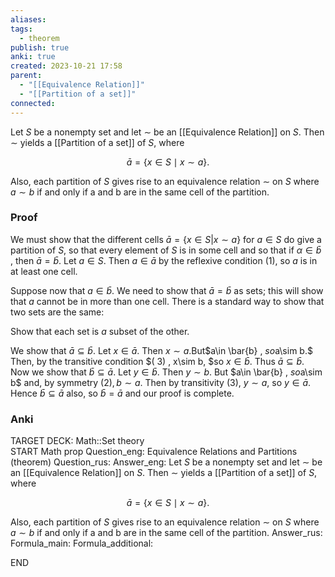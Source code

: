 ```yaml
---
aliases: 
tags:
  - theorem
publish: true
anki: true
created: 2023-10-21 17:58
parent:
  - "[[Equivalence Relation]]"
  - "[[Partition of a set]]"
connected:
---
```


Let $S$ be a  nonempty set and let $∼$ be an [[Equivalence Relation]]  on $S$. Then $∼$ yields a  [[Partition of a set]] of $S$, where

$$
\bar{a}=\{x\in S\mid x\sim a\}.
$$

Also, each partition of $S$ gives rise to an equivalence relation $∼$ on $S$ where $a ∼ b$ if and only if a and b are in the same cell of the partition.

### Proof
We must show that the different cells $\bar{a} = \{ x\in S|x\sim a\}$ for $a\in S$ do give a partition of $S$, so that every element of $S$ is in some cell and so that if $\alpha\in \bar{b}$ , then $\bar{a} = \bar{b}$. Let $a\in S.$ Then $a\in\bar{a}$ by the reflexive condition (1), so $a$ is in at least one cell.

Suppose now that $a\in\bar{b}.$ We need to show that $\bar{a}=\bar{b}$ as sets; this will show that $a$ cannot be in more than one cell. There is a standard way to show that two sets are the same:

Show that each set is $a$ subset of the other.

We show that $\bar{a}\subseteq\bar{b}$. Let $x\in\bar{a}.$ Then $x\sim a.$But$a\in \bar{b} , $so$a\sim b.$ Then, by the transitive condition $( 3) , x\sim b, $so $x\in \bar{b} .$ Thus $\bar{a}\subseteq\bar{b}.$ Now we show that $\bar{b}\subseteq\bar{a}.$ Let $y\in\bar{b}.$ Then $y\sim b$. But $a\in \bar{b} , $so$a\sim b$ and, by symmetry $(2),b\sim a.$ Then by transitivity (3), $y\sim a$, so $y\in\bar{a}$. Hence $\bar{b}\subseteq\bar{a}$ also, so $\bar{b}=\bar{a}$ and our proof is complete.

### Anki
TARGET DECK: Math::Set theory  
START
Math prop
Question_eng: Equivalence Relations and Partitions (theorem)
Question_rus: 
Answer_eng: Let $S$ be a  nonempty set and let $∼$ be an [[Equivalence Relation]]  on $S$. Then $∼$ yields a  [[Partition of a set]] of $S$, where

$$
\bar{a}=\{x\in S\mid x\sim a\}.
$$

Also, each partition of $S$ gives rise to an equivalence relation $∼$ on $S$ where $a ∼ b$ if and only if a and b are in the same cell of the partition.
Answer_rus: 
Formula_main: 
Formula_additional:
<!--ID: 1697900657287-->
END









